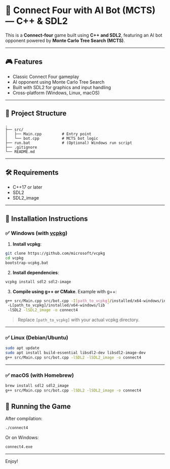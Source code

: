 # 🧠 Connect Four with AI Bot (MCTS) — C++ & SDL2

This is a **Connect-four** game built using **C++ and SDL2**, featuring an AI bot opponent powered by **Monte Carlo Tree Search (MCTS)**.

---

## 🎮 Features

- Classic Connect Four gameplay
- AI opponent using Monte Carlo Tree Search
- Built with SDL2 for graphics and input handling
- Cross-platform (Windows, Linux, macOS)

---

## 📁 Project Structure

```
.
├── src/
│   ├── Main.cpp         # Entry point
│   └── bot.cpp          # MCTS bot logic
├── run.bat              # (Optional) Windows run script
├── .gitignore
└── README.md
```

---

## 🛠️ Requirements

- C++17 or later
- SDL2
- SDL2\_image

---

## 🧰 Installation Instructions

### ✅ Windows (with [vcpkg](https://github.com/microsoft/vcpkg))

1. **Install vcpkg**:

```bash
git clone https://github.com/microsoft/vcpkg
cd vcpkg
bootstrap-vcpkg.bat
```

2. **Install dependencies**:

```bash
vcpkg install sdl2 sdl2-image
```

3. **Compile using g++ or CMake**. Example with g++:

```bash
g++ src/Main.cpp src/bot.cpp -I[path_to_vcpkg]/installed/x64-windows/include `
 -L[path_to_vcpkg]/installed/x64-windows/lib `
 -lSDL2 -lSDL2_image -o connect4
```

> Replace `[path_to_vcpkg]` with your actual vcpkg directory.

---

### ✅ Linux (Debian/Ubuntu)

```bash
sudo apt update
sudo apt install build-essential libsdl2-dev libsdl2-image-dev
g++ src/Main.cpp src/bot.cpp -lSDL2 -lSDL2_image -o connect4
```

---

### ✅ macOS (with Homebrew)

```bash
brew install sdl2 sdl2_image
g++ src/Main.cpp src/bot.cpp -lSDL2 -lSDL2_image -o connect4
```

## 🚀 Running the Game

After compilation:

```bash
./connect4
```

Or on Windows:

```cmd
connect4.exe
```

---

Enjoy!
